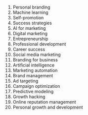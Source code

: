 1. Personal branding
2. Machine learning
3. Self-promotion
4. Success strategies
5. AI for marketing
6. Digital marketing
7. Entrepreneurship
8. Professional development
9. Career success
10. Social media marketing
11. Branding for business
12. Artificial intelligence
13. Marketing automation
14. Brand management
15. Ad targeting
16. Campaign optimization
17. Predictive modeling
18. Growth hacking
19. Online reputation management
20. Personal growth and development
